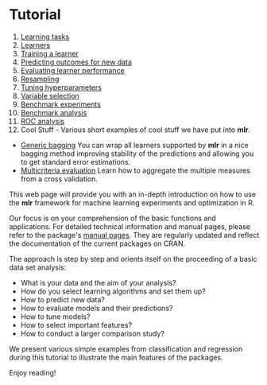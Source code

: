 Tutorial
========

1. [Learning tasks](task.md)
2. [Learners](learner.md)
3. [Training a learner](train.md)
4. [Predicting outcomes for new data](predict.md)
5. [Evaluating learner performance](performance.md)
6. [Resampling](resample.md)
7. [Tuning hyperparameters](tune.md)
8. [Variable selection](variable_selection.md)
9. [Benchmark experiments](benchmark_experiments.md)
10. [Benchmark analysis](benchmark_analysis.md)
11. [ROC analysis](roc_analysis.md)
12. Cool Stuff - Various short examples of cool stuff we have put into **mlr**.
  * [Generic bagging](makeBaggingWrapper.md) You can wrap all learners supported by **mlr** in a nice bagging method improving stability of the predictions and allowing you to get standard error estimations.
  * [Multicriteria evaluation](multicriteria_evaluation.md) Learn how to aggregate the multiple measures from a cross validation.
   
This web page will provide you with an in-depth introduction on how to
use the **mlr** framework for machine learning experiments and
optimization in R.

Our focus is on your comprehension of the basic functions and
applications. For detailed technical information and manual pages, please refer to
the package's [manual pages](http://berndbischl.github.io/mlr/man/). They are regularly updated and reflect the documentation
of the current packages on CRAN.

The approach is step by step and orients itself on the proceeding of a basic data set analysis: 

* What is your data and the aim of your analysis?  
* How do you select learning algorithms and set them up? 
* How to predict new data?  
* How to evaluate models and their predictions?
* How to tune models?
* How to select important features?
* How to conduct a larger comparison study?

We present various simple examples from classification and regression
during this tutorial to illustrate the main features of the
packages.

Enjoy reading!

